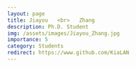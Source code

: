 ```yaml
---
layout: page
title: Jiayou   <br>   Zhang
description: Ph.D. Student
img: /assets/images/Jiayou_Zhang.jpg
importance: 5
category: Students
redirect: https://www.github.com/KiaLAN
---
```

